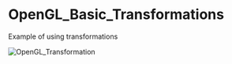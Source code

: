 # OpenGL_Basic_Transformations
Example of using transformations

![OpenGL_Transformation](https://user-images.githubusercontent.com/54217603/103446302-0df02700-4c4c-11eb-9076-f741c8144c79.gif)
